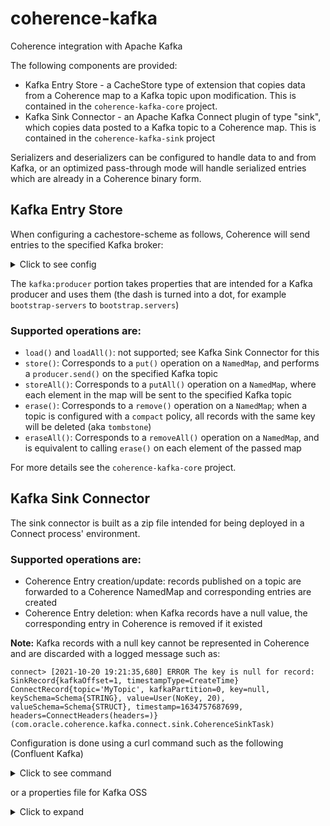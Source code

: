 # coherence-kafka
Coherence integration with Apache Kafka

The following components are provided:

- Kafka Entry Store - a CacheStore type of extension that copies data from a Coherence map to a Kafka topic upon modification. This is contained in the `coherence-kafka-core` project.
- Kafka Sink Connector - an Apache Kafka Connect plugin of type "sink", which copies data posted to a Kafka topic to a Coherence map. This is contained in the `coherence-kafka-sink` project

Serializers and deserializers can be configured to handle data to and from Kafka, or an optimized pass-through mode will handle serialized entries which are already in a Coherence binary form.

## Kafka Entry Store

When configuring a cachestore-scheme as follows, Coherence will send entries to the specified Kafka broker:

<details>
<summary>Click to see config</summary>
<p>

```xml
<?xml version="1.0"?>

<cache-config xmlns:xsi="http://www.w3.org/2001/XMLSchema-instance"
              xmlns="http://xmlns.oracle.com/coherence/coherence-cache-config"
              xmlns:kafka="class://com.oracle.coherence.kafka.KafkaNamespaceHandler"
              xsi:schemaLocation="http://xmlns.oracle.com/coherence/coherence-cache-config coherence-cache-config.xsd">
  <caching-scheme-mapping>
    <cache-mapping>
      <cache-name>foo</cache-name>
      <scheme-name>partitioned-rwbm-kafka</scheme-name>
    </cache-mapping>
  </caching-scheme-mapping>

  <caching-schemes>
    <distributed-scheme>
      <scheme-name>partitioned-rwbm-kafka</scheme-name>

      <backing-map-scheme>
        <partitioned>true</partitioned>
        <read-write-backing-map-scheme>
          <internal-cache-scheme>
            <local-scheme>
            </local-scheme>
          </internal-cache-scheme>
          <cachestore-scheme>
            <class-scheme>
              <kafka:producer>
                <!-- use default class -->
                <kafka:topic-name>{cache-name}</kafka:topic-name>
                <!-- default for passthrough is false -->
                <kafka:bootstrap-servers>localhost:9092</kafka:bootstrap-servers>
                <kafka:key-serializer>org.apache.kafka.common.serialization.StringSerializer</kafka:key-serializer>
                <kafka:value-serializer>org.apache.kafka.common.serialization.StringSerializer</kafka:value-serializer>
                <kafka:max-block-ms>5000</kafka:max-block-ms>
              </kafka:producer>
            </class-scheme>
          </cachestore-scheme>
        </read-write-backing-map-scheme>
      </backing-map-scheme>

      <autostart>true</autostart>
    </distributed-scheme>

  </caching-schemes>
</cache-config>
```

</p>
</details>

The `kafka:producer` portion takes properties that are intended for a Kafka producer and uses them (the dash is turned into a dot, for example `bootstrap-servers` to `bootstrap.servers`)

### Supported operations are:
- `load()` and `loadAll()`: not supported; see Kafka Sink Connector for this
- `store()`: Corresponds to a `put()` operation on a `NamedMap`, and performs a `producer.send()` on the specified Kafka topic
- `storeAll()`: Corresponds to a `putAll()` operation on a `NamedMap`, where each element in the map will be sent to the specified Kafka topic
- `erase()`: Corresponds to a `remove()` operation on a `NamedMap`; when a topic is configured with a `compact` policy, all records with the same key will be deleted (aka `tombstone`)
- `eraseAll()`: Corresponds to a `removeAll()` operation on a `NamedMap`, and is equivalent to calling `erase()` on each element of the passed map

For more details see the `coherence-kafka-core` project.

## Kafka Sink Connector

The sink connector is built as a zip file intended for being deployed in a Connect process' environment.

### Supported operations are:
- Coherence Entry creation/update: records published on a topic are forwarded to a Coherence NamedMap and corresponding entries are created
- Coherence Entry deletion: when Kafka records have a null value, the corresponding entry in Coherence is removed if it existed

**Note:** Kafka records with a null key cannot be represented in Coherence and are discarded with a logged message such as:

```text
connect> [2021-10-20 19:21:35,680] ERROR The key is null for record: SinkRecord{kafkaOffset=1, timestampType=CreateTime} ConnectRecord{topic='MyTopic', kafkaPartition=0, key=null, keySchema=Schema{STRING}, value=User(NoKey, 20), valueSchema=Schema{STRUCT}, timestamp=1634757687699, headers=ConnectHeaders(headers=)} (com.oracle.coherence.kafka.connect.sink.CoherenceSinkTask)
```

Configuration is done using a curl command such as the following (Confluent Kafka)

<details><summary>Click to see command</summary>
<p>

```
curl -X POST -H "Content-Type: application/json" \
    http://localhost:8083/connectors \
    -d '{"name":"coh-sink",
             "config":
                 {
                     "connector.class":"com.oracle.coherence.kafka.connect.CoherenceSinkConnector",
                     "topics":"MyTopic",
                     "coherence.cache.mappings":"MyTopic->MyCache"
                 }
         }'
```

</p>
</details>

or a properties file for Kafka OSS

<details><summary>Click to expand</summary>
<p>

```properties
name=coh-sink
topics=MyTopic
tasks.max=1
connector.class=com.oracle.coherence.kafka.connect.CoherenceSinkConnector
coherence.cache.mappings=MyTopic->MyCache
key.converter=com.oracle.coherence.kafka.connect.util.CustomConverter
value.converter=com.oracle.coherence.kafka.connect.util.CustomConverter
value.converter.serializer=org.apache.kafka.common.serialization.StringSerializer
value.converter.deserializer=org.apache.kafka.common.serialization.StringDeserializer
key.converter.serializer=org.apache.kafka.common.serialization.StringSerializer
key.converter.deserializer=org.apache.kafka.common.serialization.StringDeserializer
```

</p>
</details>